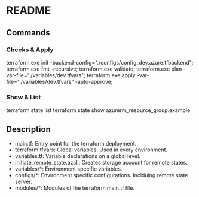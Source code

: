 # README

## Commands

### Checks & Apply

terraform.exe init -backend-config="./configs/config_dev.azure.tfbackend";
terraform.exe fmt -recursive;
terraform.exe validate;
terraform.exe plan -var-file="./variables/dev.tfvars";
terraform.exe apply -var-file="./variables/dev.tfvars" -auto-approve;

### Show & List

terraform state list
terraform state show azurerm_resource_group.example

## Description

- main.tf: Entry point for the terraform deployment.
- terraform.tfvars: Global variables. Used in every environment.
- variables.tf: Variable declarations on a global level.
- initiate_remote_state.azcli: Creates storage account for remote states.
- variables/*: Environment specific variables.
- configs/*: Environment specific configurations. Inclduing remote state server.
- modules/*: Modules of the terraform main.tf file.
